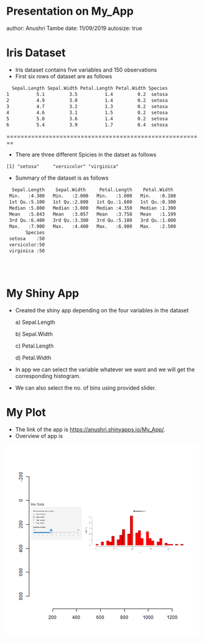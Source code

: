 Presentation on My_App
========================================================
author: Anushri Tambe
date:  11/09/2019
autosize: true

Iris Dataset
========================================================
- Iris dataset contains five variables and 150 observations
- First six rows of dataset are as follows

```
  Sepal.Length Sepal.Width Petal.Length Petal.Width Species
1          5.1         3.5          1.4         0.2  setosa
2          4.9         3.0          1.4         0.2  setosa
3          4.7         3.2          1.3         0.2  setosa
4          4.6         3.1          1.5         0.2  setosa
5          5.0         3.6          1.4         0.2  setosa
6          5.4         3.9          1.7         0.4  setosa
```

========================================================
- There are three different Spicies in the datset as follows

```
[1] "setosa"     "versicolor" "virginica" 
```
- Summary of the dataset is as follows

```
  Sepal.Length    Sepal.Width     Petal.Length    Petal.Width   
 Min.   :4.300   Min.   :2.000   Min.   :1.000   Min.   :0.100  
 1st Qu.:5.100   1st Qu.:2.800   1st Qu.:1.600   1st Qu.:0.300  
 Median :5.800   Median :3.000   Median :4.350   Median :1.300  
 Mean   :5.843   Mean   :3.057   Mean   :3.758   Mean   :1.199  
 3rd Qu.:6.400   3rd Qu.:3.300   3rd Qu.:5.100   3rd Qu.:1.800  
 Max.   :7.900   Max.   :4.400   Max.   :6.900   Max.   :2.500  
       Species  
 setosa    :50  
 versicolor:50  
 virginica :50  
                
                
                
```

My Shiny App
========================================================
- Created the shiny app depending on the four variables in the dataset

  a) Sepal.Length
  
  b) Sepal.Width
  
  c) Petal.Length
  
  d) Petal.Width
- In app we can select the variable whatever we want and we will get the corresponding  histogram.
- We can also select the no. of bins using provided slider.


My Plot
=========================================================
- The link of the app is https://anushri.shinyapps.io/My_App/.
- Overview of app is
  
![plot of chunk unnamed-chunk-4](mypresentation-figure/unnamed-chunk-4-1.png)
